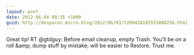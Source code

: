 ```yaml
---
layout: post
date: 2012-06-04 09:35 +1000
guid: http://desparoz.micro.blog/2012/06/03/t209428185555808256.html
---
```

Great tip! RT @gtdguy: Before email cleanup, empty Trash. You'll be on a roll &amp;amp; dump stuff by mistake; will be easier to Restore. Trust me.
